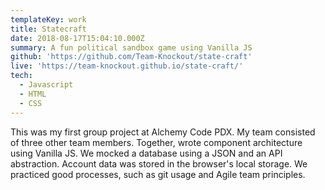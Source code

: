 ```yaml
---
templateKey: work
title: Statecraft
date: 2018-08-17T15:04:10.000Z
summary: A fun political sandbox game using Vanilla JS
github: 'https://github.com/Team-Knockout/state-craft'
live: 'https://team-knockout.github.io/state-craft/'
tech:
  - Javascript
  - HTML
  - CSS
---
```


This was my first group project at Alchemy Code PDX. My team consisted of three other team members. Together, wrote component architecture using Vanilla JS. We mocked a database using a JSON and an API abstraction. Account data was stored in the browser\'s local storage. We practiced good processes, such as git usage and Agile team principles.
